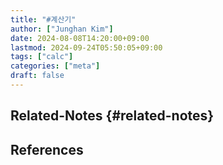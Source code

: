 ```yaml
---
title: "#계산기"
author: ["Junghan Kim"]
date: 2024-08-08T14:20:00+09:00
lastmod: 2024-09-24T05:50:05+09:00
tags: ["calc"]
categories: ["meta"]
draft: false
---
```


## Related-Notes {#related-notes}

## References

<style>.csl-entry{text-indent: -1.5em; margin-left: 1.5em;}</style><div class="csl-bib-body">
</div>
